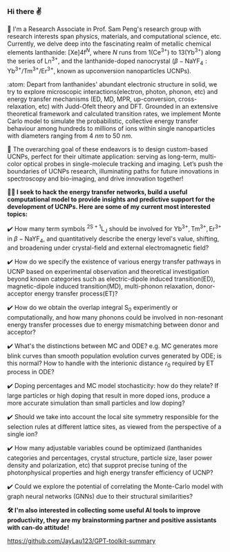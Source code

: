 ### Hi there  :v:

🦫 I'm a Research Associate in Prof. Sam Peng's research group with research interests span physics, materials, and computational science, etc. Currently, we delve deep into the fascinating realm of metallic chemical elements lanthanide: $[\mathrm{Xe}] 4 \mathrm{f}^N$, where $N$ runs from $1\left(\mathrm{Ce}^{3+}\right)$ to $13\left(\mathrm{Yb}^{3+}\right)$ along the series of $\mathrm{Ln^{3+}}$, and the lanthanide-doped nanocrystal ($\beta-\mathrm{NaYF_4}:\mathrm{Yb}^{3+}/\mathrm{Tm}^{3+}/\mathrm{Er}^{3+}$, known as upconversion nanoparticles UCNPs). 

:atom: Depart from lanthanides' abundant electronic structure in solid, we try to explore microscopic interactions(electron, photon, phonon, etc) and energy transfer mechanisms (ED, MD, MPR, up-conversion, cross-relaxation, etc) with Judd-Ofelt theory and DFT. Grounded in an extensive theoretical framework and calculated transition rates, we implement Monte Carlo model to simulate the probabilistic, collective energy transfer behaviour among hundreds to millions of ions within single nanoparticles with diameters ranging from 4 $nm$ to 50 $nm$. 

🚀 The overarching goal of these endeavors is to design custom-based UCNPs, perfect for their ultimate application: serving as long-term, multi-color optical probes in single-molecule tracking and imaging. Let’s push the boundaries of UCNPs research, illuminating paths for future innovations in spectroscopy and bio-imaging, and drive innovation together!


**👨‍💻 I seek to hack the energy transfer networks, build a useful computational model to provide insights and predictive support for the development of UCNPs. Here are some of my current most interested topics:**

:heavy_check_mark: How many term symbols $\mathrm{{ }^{2 S+1} L_J}$ should be involved for $\mathrm{Yb}^{3+}, \mathrm{Tm}^{3+}, \mathrm{Er}^{3+}$ in $\beta-\mathrm{NaYF_4}$, and quantitatively describe the energy level's value, shifting, and broadening under crystal-field and external electromagnetic field?

:heavy_check_mark: How do we specify the existence of various energy transfer pathways in UCNP based on experimental observation and theoretical investigation beyond known categories such as electric-dipole induced transition(ED), magnetic-dipole induced transition(MD), multi-phonon relaxation, donor-acceptor energy transfer process(ET)? 

:heavy_check_mark: How do we obtain the overlap integral $\mathrm{S_0}$ experimently or computationally, and how many phonons could be involved in non-resonant energy transfer processes due to energy mismatching between donor and acceptor?

:heavy_check_mark: What's the distinctions between MC and ODE? e.g. MC generates more blink curves than smooth population evolution curves generated by ODE; is this normal? How to handle with the interionic distance $r_0$ required by ET process in ODE? 

:heavy_check_mark: Doping percentages and MC model stochasticity: how do they relate? If large particles or high doping that result in more doped ions, produce a more accurate simulation than small particles and low doping?

:heavy_check_mark: Should we take into account the local site symmetry responsible for the selection rules at different lattice sites, as viewed from the perspective of a single ion?

:heavy_check_mark: How many adjustable variables cound be optimizaed (lanthanides categories and percentages, crystal structure, particle size, laser power density and polarization, etc) that supprot precise tuning of the photonphysical properties and high energy transfer efficiency of UCNP?

:heavy_check_mark: Could we explore the potential of correlating the Monte-Carlo model with graph neural networks (GNNs) due to their structural similarities?


**🛠️ I'm also interested in collecting some useful AI tools to improve productivity, they are my brainstorming partner and positive assistants with can-do attitude!**

https://github.com/JayLau123/GPT-toolkit-summary
